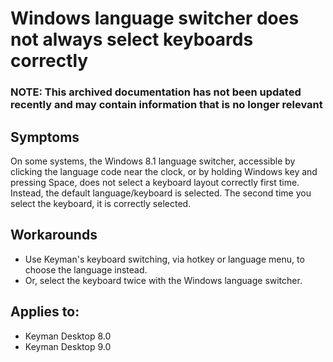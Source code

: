 # Windows language switcher does not always select keyboards correctly

### **NOTE**: This archived documentation has not been updated recently and may contain information that is no longer relevant

## Symptoms
On some systems, the Windows 8.1 language switcher, accessible by clicking the language code near the clock, or by holding Windows key and pressing Space, does not select a keyboard layout correctly first time.  
Instead, the default language/keyboard is selected. The second time you select the keyboard, it is correctly selected.

## Workarounds
* Use Keyman's keyboard switching, via hotkey or language menu, to choose the language instead.
* Or, select the keyboard twice with the Windows language switcher.

## Applies to:
* Keyman Desktop 8.0
* Keyman Desktop 9.0